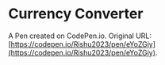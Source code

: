 # Currency Converter

A Pen created on CodePen.io. Original URL: [https://codepen.io/Rishu2023/pen/eYoZGjy](https://codepen.io/Rishu2023/pen/eYoZGjy).

